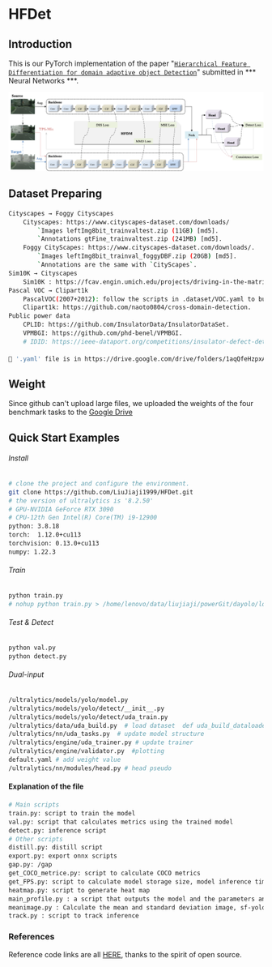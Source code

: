 # HFDet

## Introduction
This is our PyTorch implementation of the paper "[`Hierarchical Feature Differentiation for domain adaptive object Detection`]()" submitted in *** Neural Networks ***.

<div align="center">
    <img src="hfdet.png" width="1000" alt="HFDet">
</div>

## Dataset Preparing
```bash
Cityscapes → Foggy Cityscapes
    Cityscapes: https://www.cityscapes-dataset.com/downloads/
        `Images leftImg8bit_trainvaltest.zip (11GB) [md5].
        `Annotations gtFine_trainvaltest.zip (241MB) [md5].
    Foggy CityScapes: https://www.cityscapes-dataset.com/downloads/. 
        `Images leftImg8bit_trainval_foggyDBF.zip (20GB) [md5]. 
        `Annotations are the same with `CityScapes`. 
Sim10K → Cityscapes
    Sim10K : https://fcav.engin.umich.edu/projects/driving-in-the-matrix
Pascal VOC → Clipart1k
    PascalVOC(2007+2012): follow the scripts in .dataset/VOC.yaml to build VOC datasets.
    Clipart1k: https://github.com/naoto0804/cross-domain-detection.
Public power data 
    CPLID: https://github.com/InsulatorData/InsulatorDataSet.
    VPMBGI: https://github.com/phd-benel/VPMBGI.
    # IDID: https://ieee-dataport.org/competitions/insulator-defect-detection.

🔔 '.yaml' file is in https://drive.google.com/drive/folders/1aqQfeHzpxAiJBeITXhvD-Bw0PZnLeeP0
```

## Weight
Since github can't upload large files, we uploaded the weights of the four benchmark tasks to the [Google Drive](https://drive.google.com/drive/my-drive)

## Quick Start Examples

###### Install
```bash
# clone the project and configure the environment.
git clone https://github.com/LiuJiaji1999/HFDet.git
# the version of ultralytics is '8.2.50'           
# GPU-NVIDIA GeForce RTX 3090 
# CPU-12th Gen Intel(R) Core(TM) i9-12900
python: 3.8.18
torch:  1.12.0+cu113
torchvision: 0.13.0+cu113 
numpy: 1.22.3   
```

###### Train
```bash
python train.py
# nohup python train.py > /home/lenovo/data/liujiaji/powerGit/dayolo/logs/improve/c2f.log 2>&1 & tail -f /home/lenovo/data/liujiaji/powerGit/dayolo/logs/improve/c2f.log
```

###### Test & Detect
```bash
python val.py
python detect.py
```

###### Dual-input
```bash
/ultralytics/models/yolo/model.py
/ultralytics/models/yolo/detect/__init__.py 
/ultralytics/models/yolo/detect/uda_train.py
/ultralytics/data/uda_build.py  # load dataset  def uda_build_dataloader
/ultralytics/nn/uda_tasks.py  # update model structure
/ultralytics/engine/uda_trainer.py # update trainer
/ultralytics/engine/validator.py  #plotting
default.yaml # add weight value
/ultralytics/nn/modules/head.py # head pseudo
```


#### Explanation of the file
```bash
# Main scripts
train.py: script to train the model
val.py: script that calculates metrics using the trained model
detect.py: inference script
# Other scripts
distill.py: distill script
export.py: export onnx scripts
gap.py: /gap 
get_COCO_metrice.py: script to calculate COCO metrics
get_FPS.py: script to calculate model storage size, model inference time, FPS
heatmap.py: script to generate heat map
main_profile.py : a script that outputs the model and the parameters and calculations for each layer of the model
meanimage.py : Calculate the mean and standard deviation image, sf-yolo-like.
track.py : script to track inference
```

### References
Reference code links are all [HERE](https://github.com/stars/LiuJiaji1999/lists/reference-da), thanks to the spirit of open source.


